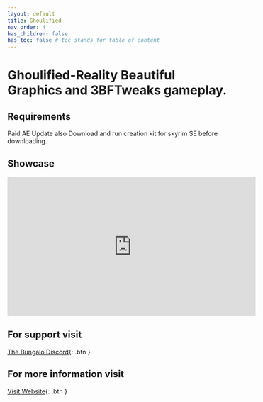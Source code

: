 ```yaml
---
layout: default
title: Ghoulified
nav_order: 4
has_children: false
has_toc: false # toc stands for table of content
---
```

# Ghoulified-Reality Beautiful Graphics and 3BFTweaks gameplay.

## Requirements
Paid AE Update also Download and run creation kit for skyrim SE before downloading.

## Showcase
<iframe width="560" height="315" src="https://www.youtube.com/embed/Lp8-XTgxJoI?si=aD5NOrtl6xlHfYaa" title="YouTube video player" frameborder="0" allow="accelerometer; autoplay; clipboard-write; encrypted-media; gyroscope; picture-in-picture; web-share" referrerpolicy="strict-origin-when-cross-origin" allowfullscreen></iframe>

## For support visit
[The Bungalo Discord](https://discord.gg/bungalo){: .btn }

## For more information visit
[Visit Website](https://ghoulified.netlify.app/){: .btn }
